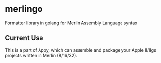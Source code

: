 # merlingo
Formatter library in golang for Merlin Assembly Language syntax

## Current Use
This is a part of Appy, which can assemble and package your Apple II/IIgs projects written in Merlin (8/16/32).

